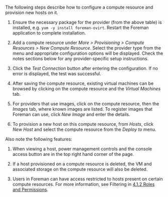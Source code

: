 
The following steps describe how to configure a compute resource and provision new hosts on it.

1. Ensure the necessary package for the provider (from the above table) is installed, e.g. `yum -y install foreman-ovirt`.  Restart the Foreman application to complete installation.

1. Add a compute resource under *More > Provisioning > Compute Resources > New Compute Resource*.  Select the provider type from the menu and appropriate configuration options will be displayed.  Check the notes sections below for any provider-specific setup instructions.

1. Click the *Test Connection* button after entering the configuration.  If no error is displayed, the test was successful.

1. After saving the compute resource, existing virtual machines can be browsed by clicking on the compute resource and the *Virtual Machines* tab.

1. For providers that use images, click on the compute resource, then the *Images* tab, where known images are listed.  To register images that Foreman can use, click *New Image* and enter the details.

1. To provision a new host on this compute resource, from *Hosts*, click *New Host* and select the compute resource from the *Deploy to* menu.

Also note the following features:

1. When viewing a host, power management controls and the console access button are in the top right hand corner of the page.

1. If a host provisioned on a compute resource is deleted, the VM and associated storage on the compute resource will also be deleted.

1. Users in Foreman can have access restricted to hosts present on certain compute resources.  For more information, see Filtering in [4.1.2 Roles and Permissions](/manuals/1.2/index.html#4.1.2RolesandPermissions).

